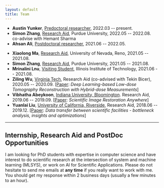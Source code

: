 ```yaml
---
layout: default
title: Team
---
```


* **Austin Yunker**, <u>Predoctoral researcher</u>, 2022.03 -- present.
* __Simon Zhang__, <u>Research Aid</u>, Purdue University, 2022.05 -- 2022.08. co-advise with Hemant Sharma
* **Ahsan Ali**, <u>Postdoctoral researcher</u>, 2021.06 -- 2022.05.
- __Xiaolong Ma__,  <u>Research Aid</u>, University of Nevada, Reno, 2021.05 -- 2021.08.
- __Simon Zhang__, <u>Research Aid</u>, Purdue University, 2021.05 -- 2021.08.
- **Mrinalini Lnu**, <u>Visiting Student</u>, Illinois Institute of Technology, 2021.06 -- 2021.08.
- __Ziling Wu__, <ins>Virginia Tech</ins>, 
  Research Aid (co-advised with Tekin Bicer), 2020.05 -- 2020.09. 
  [[Paper](https://doi.org/10.1109/MLHPCAI4S51975.2020.00017): _Deep Learning-based Low-dose Tomography Reconstruction with Hybrid-dose Measurements_]
- __Vibhatha Abeykoon__, <ins>Indiana University, Bloomington</ins>. 
  Research Aid, 2019.06 -- 2019.09. 
  [[Paper](https://doi.org/10.1109/XLOOP49562.2019.00007): _Scientific Image Restoration Anywhere_]
- __Yuanlai Liu__, <ins>University of California, Riverside</ins>, 
  Research Aid, 2018.06 -- 2019.12. 
  [[Paper](https://doi.org/10.1109/CCGRID.2019.00023): _Data transfer between scientific facilities - bottleneck analysis, insights and optimizations_]

---

## Internship, Research Aid and PostDoc Opportunities
I am looking for PhD students with expertise in computer science and have interest to do scientific research at the intersection of system and machine learning (MLSYS), or work on AI for Scientific Applications. Please do not hesitate to send me emails at __any time__ if you really want to work with me. You should get my response within 2 business days (usually a few minutes to an hour).

